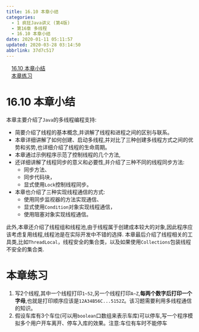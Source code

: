 ```yaml
---
title: 16.10 本章小结
categories: 
  - 1 疯狂Java讲义 (第4版)
  - 第16章 多线程
  - 16.10 本章小结
date: 2020-01-11 05:11:57
updated: 2020-03-28 03:14:50
abbrlink: 37d7c517
---
```

<div id='my_toc'><a href="/JavaReadingNotes/37d7c517/#16-10-本章小结" class="header_1">16.10 本章小结</a>&nbsp;<br><a href="/JavaReadingNotes/37d7c517/#本章练习" class="header_1">本章练习</a>&nbsp;<br></div>
<style>.header_1{margin-left: 1em;}.header_2{margin-left: 2em;}.header_3{margin-left: 3em;}.header_4{margin-left: 4em;}.header_5{margin-left: 5em;}.header_6{margin-left: 6em;}</style>
<!--more-->
<script>if (navigator.platform.search('arm')==-1){document.getElementById('my_toc').style.display = 'none';}var e,p = document.getElementsByTagName('p');while (p.length>0) {e = p[0];e.parentElement.removeChild(e);}</script>

<!--end-->
# 16.10 本章小结
本章主要介绍了`Java`的多线程编程支持:
- 简要介绍了线程的基本概念,并讲解了线程和进程之间的区别与联系。
- 本章详细讲解了如何创建、启动多线程,并对比了三种创建多线程方式之间的优势和劣势,也详细介绍了线程的生命周期。
- 本章通过示例程序示范了控制线程的几个方法,
- 还详细讲解了线程同步的意义和必要性,并介绍了三种不同的线程同步方法:
  - 同步方法、
  - 同步代码块，
  - 显式使用`Lock`控制线程同步。
- 本章也介绍了三种实现线程通信的方式:
  - 使用同步监视器的方法实现通信、
  - 显式使用`Condition`对象实现线程通信，
  - 使用阻塞对象实现线程通信。

此外,本章还介绍了线程组和线程池,由于线程属于创建成本较大的对象,因此程序应该考虑复用线程,线程池是在实际开发中不错的选择.
本章最后介绍了线程相关的工具类,比如`ThreadLocal`，线程安全的集合类，以及如果使用`Collections`包装线程不安全的集合类.
# 本章练习
1. 写2个线程,其中一个线程打印`1~52`,另一个线程打印`A~Z`,**每两个数字后打印一个字母**,也就是打印顺序应该是`12A34B56C...5152Z`。该习题需要利用多线程通信的知识。
2. 假设车库有3个车位(可以用`boolean`口数组来表示车库)可以停车,写一个程序模拟多个用户开车离开、停车入库的效果。注意:车位有车时不能停车
